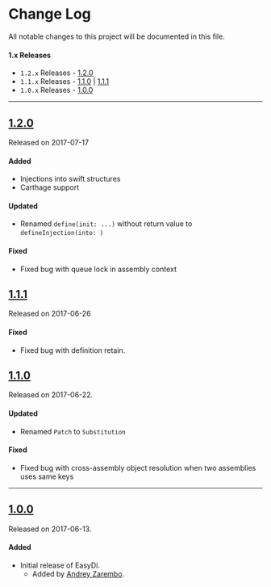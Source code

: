 # Change Log
All notable changes to this project will be documented in this file.

#### 1.x Releases
- `1.2.x` Releases - [1.2.0](#120)
- `1.1.x` Releases - [1.1.0](#110) | [1.1.1](#111)
- `1.0.x` Releases - [1.0.0](#100)

---

## [1.2.0](https://github.com/AndreyZarembo/EasyDi/releases/tag/1.2.0)
Released on 2017-07-17

#### Added
- Injections into swift structures
- Carthage support

#### Updated
- Renamed `define(init: ...)` without return value to `defineInjection(into: )`

#### Fixed
- Fixed bug with queue lock in assembly context


## [1.1.1](https://github.com/AndreyZarembo/EasyDi/releases/tag/1.1.1)
Released on 2017-06-26

#### Fixed
- Fixed bug with definition retain.

## [1.1.0](https://github.com/AndreyZarembo/EasyDi/releases/tag/1.1.0)
Released on 2017-06-22.

#### Updated
- Renamed `Patch` to `Substitution`

#### Fixed
- Fixed bug with cross-assembly object resolution when two assemblies uses same keys

---

## [1.0.0](https://github.com/AndreyZarembo/EasyDi/releases/tag/1.0.0)
Released on 2017-06-13.

#### Added
- Initial release of EasyDi.
  - Added by [Andrey Zarembo](https://github.com/AndreyZarembo).
